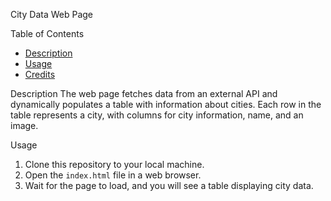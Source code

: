 City Data Web Page

Table of Contents

- [Description](#description)
- [Usage](#usage)
- [Credits](#credits)

Description
The web page fetches data from an external API and dynamically populates a 
table with information about cities. Each row in the table represents a city, 
with columns for city information, name, and an image.

Usage

1. Clone this repository to your local machine.
2. Open the `index.html` file in a web browser.
3. Wait for the page to load, and you will see a table displaying city data.
